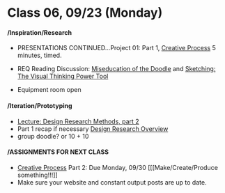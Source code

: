 # Class 06, 09/23 (Monday)


#### /Inspiration/Research


* PRESENTATIONS CONTINUED...Project 01: Part 1, [Creative Process](creative_process.md) 5 minutes, timed.

* REQ Reading Discussion: [Miseducation of the Doodle](https://alistapart.com/article/the-miseducation-of-the-doodle) and [Sketching: The Visual Thinking Power Tool](https://alistapart.com/article/sketching-the-visual-thinking-power-tool)

* Equipment room open 

#### /Iteration/Prototyping

* [Lecture: Design Research Methods, part 2](https://docs.google.com/presentation/d/1Th1rqvcV9UcW-3oMBZrE5iQjybsqyXxg_M8a0benmro/edit?usp=sharing)
* Part 1 recap if necessary [Design Research Overview](https://docs.google.com/presentation/d/1UGf2cRX1_iFs5dr76ll7hIAAxrzbX_VrRQJ7F3fX_h8/edit?usp=sharing)
* group doodle? or 10 + 10


#### /ASSIGNMENTS FOR NEXT CLASS


* [Creative Process](creative_process.md) Part 2: Due Monday, 09/30 [[[Make/Create/Produce something!!!]]
* Make sure your website and constant output posts are up to date. 


